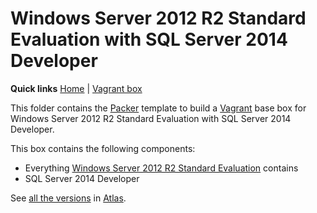 # Windows Server 2012 R2 Standard Evaluation with SQL Server 2014 Developer

**Quick links** [Home] | [Vagrant box]  

This folder contains the [Packer] template to build a [Vagrant] base box for Windows Server 2012 R2 Standard Evaluation with SQL Server 2014 Developer.

This box contains the following components:

* Everything [Windows Server 2012 R2 Standard Evaluation][windows2012r2se] contains
* SQL Server 2014 Developer

See [all the versions][Vagrant box] in [Atlas].

[Home]: ../../README.md
[Vagrant box]: https://atlas.hashicorp.com/gusztavvargadr/boxes/windows2012r2se-sql2014de
[windows2012r2se]: ../windows2012r2se

[Packer]: https://www.packer.io/
[Vagrant]: https://www.vagrantup.com/
[Atlas]: https://www.hashicorp.com/atlas.html
